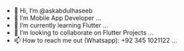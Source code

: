 - 👋 Hi, I’m @askabdulhaseeb
- 👀 I’m Mobile App Developer ...
- 🌱 I’m currently learning Flutter ...
- 💞️ I’m looking to collaborate on Flutter Projects ...
- 📫 How to reach me out (Whatsapp): +92 345 1021122 ...

<!---
askabdulhaseeb/askabdulhaseeb is a ✨ special ✨ repository because its `README.md` (this file) appears on your GitHub profile.
You can click the Preview link to take a look at your changes.
--->
